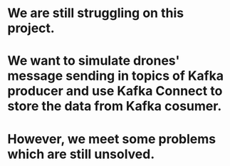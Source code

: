 # We are still struggling on this project. 
# We want to simulate drones' message sending in topics of Kafka producer and use Kafka Connect to store the data from Kafka cosumer.
# However, we meet some problems which are still unsolved.
